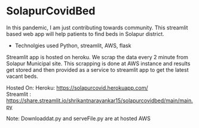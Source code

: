 ﻿# SolapurCovidBed
In this pandemic, I am just contributing towards community. This streamlit based web app will help patients to find beds in Solapur district.

- Technolgies used
  Python, streamlit, AWS, flask

Streamlit app is hosted on heroku. We scrap the data every 2 minute from Solapur Municipal site. This scrapping is done at AWS instance and results get stored and then provided as a service to streamlit app to get the latest vacant beds.

Hosted On:
Heroku: https://solapurcovid.herokuapp.com/<br>
Streamlit : https://share.streamlit.io/shrikantnarayankar15/solapurcovidbed/main/main.py

Note: Downloaddat.py and serveFile.py are at hosted AWS
